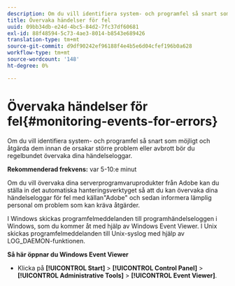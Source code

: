 ```yaml
---
description: Om du vill identifiera system- och programfel så snart som möjligt och åtgärda dem innan de orsakar större problem eller avbrott bör du regelbundet övervaka dina händelseloggar.
title: Övervaka händelser för fel
uuid: 09bb34db-e24d-4bc5-84d2-7fc37df60681
exl-id: 88f48594-5c73-4ae3-8014-b8543e689426
translation-type: tm+mt
source-git-commit: d9df90242ef96188f4e4b5e6d04cfef196b0a628
workflow-type: tm+mt
source-wordcount: '148'
ht-degree: 0%

---
```


# Övervaka händelser för fel{#monitoring-events-for-errors}

Om du vill identifiera system- och programfel så snart som möjligt och åtgärda dem innan de orsakar större problem eller avbrott bör du regelbundet övervaka dina händelseloggar.

**Rekommenderad frekvens:** var 5-10:e minut

Om du vill övervaka dina serverprogramvaruprodukter från Adobe kan du ställa in det automatiska hanteringsverktyget så att du kan övervaka dina händelseloggar för fel med källan&quot;Adobe&quot; och sedan informera lämplig personal om problem som kan kräva åtgärder.

I Windows skickas programfelmeddelanden till programhändelseloggen i Windows, som du kommer åt med hjälp av Windows Event Viewer. I Unix skickas programfelmeddelanden till Unix-syslog med hjälp av LOG_DAEMON-funktionen.

**Så här öppnar du Windows Event Viewer**

* Klicka på **[!UICONTROL Start]** > **[!UICONTROL Control Panel]** > **[!UICONTROL Administrative Tools]** > **[!UICONTROL Event Viewer]**.
